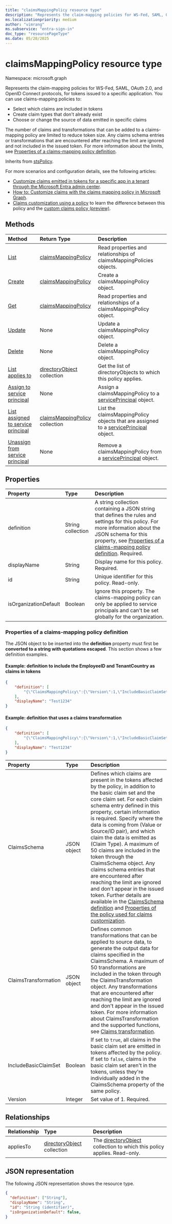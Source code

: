 ```yaml
---
title: "claimsMappingPolicy resource type"
description: "Represents the claim-mapping policies for WS-Fed, SAML, OAuth 2.0, and OpenID Connect protocols, for tokens issued to a specific application."
ms.localizationpriority: medium
author: "vimrang"
ms.subservice: "entra-sign-in"
doc_type: "resourcePageType"
ms.date: 05/28/2025
---
```


# claimsMappingPolicy resource type

Namespace: microsoft.graph

Represents the claim-mapping policies for WS-Fed, SAML, OAuth 2.0, and OpenID Connect protocols, for tokens issued to a specific application. You can use claims-mapping policies to:

- Select which claims are included in tokens
- Create claim types that don't already exist
- Choose or change the source of data emitted in specific claims  

The number of claims and transformations that can be added to a claims-mapping policy are limited to reduce token size. Any claims schema entries or transformations that are encountered after reaching the limit are ignored and not included in the issued token. For more information about the limits, see [Properties of a claims-mapping policy definition](#properties-of-a-claims-mapping-policy-definition).

Inherits from [stsPolicy](stsPolicy.md).

For more scenarios and configuration details, see the following articles:
- [Customize claims emitted in tokens for a specific app in a tenant through the Microsoft Entra admin center](/entra/identity-platform/saml-claims-customization).
- [How to: Customize claims with the claims mapping policy in Microsoft Graph](/graph/how-to-claims-customization).
- [Claims customization using a policy](/entra/identity-platform/reference-claims-customization) to learn the difference between this policy and the [custom claims policy (preview)](/graph/api/resources/customclaimspolicy).

## Methods

| Method       | Return Type | Description |
|:-------------|:------------|:------------|
| [List](../api/claimsmappingpolicy-list.md) | [claimsMappingPolicy](claimsmappingpolicy.md) | Read properties and relationships of claimsMappingPolicies objects. |
| [Create](../api/claimsmappingpolicy-post-claimsmappingpolicies.md) | [claimsMappingPolicy](claimsmappingpolicy.md) | Create a claimsMappingPolicy object. |
| [Get](../api/claimsmappingpolicy-get.md) | [claimsMappingPolicy](claimsmappingpolicy.md) | Read properties and relationships of a claimsMappingPolicy object. |
| [Update](../api/claimsmappingpolicy-update.md) | None | Update a claimsMappingPolicy object. |
| [Delete](../api/claimsmappingpolicy-delete.md) | None | Delete a claimsMappingPolicy object. |
| [List applies to](../api/claimsmappingpolicy-list-appliesto.md) | [directoryObject](directoryobject.md) collection | Get the list of directoryObjects to which this policy applies. |
| [Assign to service principal](../api/serviceprincipal-post-claimsmappingpolicies.md) | None | Assign a claimsMappingPolicy to a [servicePrincipal](serviceprincipal.md) object. |
| [List assigned to service principal](../api/serviceprincipal-list-claimsmappingpolicies.md) | [claimsMappingPolicy](claimsmappingpolicy.md) collection | List the claimsMappingPolicy objects that are assigned to a [servicePrincipal](serviceprincipal.md) object. |
| [Unassign from service principal](../api/serviceprincipal-delete-claimsmappingpolicies.md) | None | Remove a claimsMappingPolicy from a [servicePrincipal](serviceprincipal.md) object. |

## Properties

| Property     | Type        | Description |
|:-------------|:------------|:------------|
|definition|String collection| A string collection containing a JSON string that defines the rules and settings for this policy. For more information about the JSON schema for this property, see [Properties of a claims-mapping policy definition](#properties-of-a-claims-mapping-policy-definition). Required.|
|displayName|String| Display name for this policy. Required.|
|id|String| Unique identifier for this policy. Read-only.|
|isOrganizationDefault|Boolean|Ignore this property. The claims-mapping policy can only be applied to service principals and can't be set globally for the organization.|

### Properties of a claims-mapping policy definition

The JSON object to be inserted into the **definition** property must first be **converted to a string with quotations escaped**. This section shows a few definition examples.

#### Example: **definition** to include the EmployeeID and TenantCountry as claims in tokens
<!-- {
  "blockType": "ignored"
}-->
``` json
{
    "definition": [
        "{\"ClaimsMappingPolicy\":{\"Version\":1,\"IncludeBasicClaimSet\":\"true\",\"ClaimsSchema\": [{\"Source\":\"user\",\"ID\":\"employeeid\",\"SamlClaimType\":\"http://schemas.xmlsoap.org/ws/2005/05/identity/claims/name\",\"JwtClaimType\":\"name\"},{\"Source\":\"company\",\"ID\":\"tenantcountry\",\"SamlClaimType\":\"http://schemas.xmlsoap.org/ws/2005/05/identity/claims/country\",\"JwtClaimType\":\"country\"}]}}"
    ],
    "displayName": "Test1234"
}
```

#### Example: **definition** that uses a claims transformation
<!-- {
  "blockType": "ignored"
}-->
``` json
{
    "definition": [
        "{\"ClaimsMappingPolicy\":{\"Version\":1,\"IncludeBasicClaimSet\":\"true\",\"ClaimsSchema\": [{\"Source\":\"user\",\"ID\":\"userprincipalname\",\"SamlClaimType\":\"http://schemas.xmlsoap.org/ws/2005/05/identity/claims/nameidentifier\"},{\"Source\":\"user\",\"ID\":\"givenname\",\"SamlClaimType\":\"http://schemas.xmlsoap.org/ws/2005/05/identity/claims/givenname\"},{\"Source\":\"user\",\"ID\":\"displayname\",\"SamlClaimType\":\"http://schemas.xmlsoap.org/ws/2005/05/identity/claims/name\"},{\"Source\":\"user\",\"ID\":\"surname\",\"SamlClaimType\":\"http://schemas.xmlsoap.org/ws/2005/05/identity/claims/surname\"},{\"Source\":\"user\",\"ID\":\"userprincipalname\",\"SamlClaimType\":\"username\"}],\"ClaimsTransformation\":[{\"ID\":\"CreateTermsOfService\",\"TransformationMethod\":\"CreateStringClaim\",\"InputParameters\": [{\"ID\":\"value\",\"DataType\":\"string\", \"Value\":\"sandbox\"}],\"OutputClaims\":[{\"ClaimTypeReferenceId\":\"TOS\",\"TransformationClaimType\":\"createdClaim\"}]}]}}"
    ],
    "displayName": "Test1234"
}
```

| Property       | Type    |Description|
|:---------------|:--------|:----------|
|ClaimsSchema|JSON object|Defines which claims are present in the tokens affected by the policy, in addition to the basic claim set and the core claim set. For each claim schema entry defined in this property, certain information is required. Specify where the data is coming from (Value or Source/ID pair), and which claim the data is emitted as (Claim Type). A maximum of 50 claims are included in the token through the ClaimsSchema object. Any claims schema entries that are encountered after reaching the limit are ignored and don't appear in the issued token. Further details are available in the [ClaimsSchema definition](/entra/identity-platform/saml-claims-customization) and [Properties of the policy used for claims customization](/entra/identity-platform/reference-claims-customization#properties-of-the-policy-used-for-claims-customization).|
|ClaimsTransformation|JSON object| Defines common transformations that can be applied to source data, to generate the output data for claims specified in the ClaimsSchema. A maximum of 50 transformations are included in the token through the ClaimsTransformation object. Any transformations that are encountered after reaching the limit are ignored and don't appear in the issued token. For more information about ClaimsTransformation and the supported functions, see [Claims transformation](/azure/active-directory/develop/active-directory-claims-mapping#claims-transformation).|
|IncludeBasicClaimSet|Boolean|If set to `true`, all claims in the basic claim set are emitted in tokens affected by the policy. If set to `false`, claims in the basic claim set aren't in the tokens, unless they're individually added in the ClaimsSchema property of the same policy.|
|Version|Integer|Set value of 1. Required.|


## Relationships

| Relationship | Type        | Description |
|:-------------|:------------|:------------|
|appliesTo|[directoryObject](directoryobject.md) collection| The [directoryObject](directoryObject.md) collection to which this policy applies. Read-only.|

## JSON representation

The following JSON representation shows the resource type.

<!-- {
  "blockType": "resource",
  "optionalProperties": [

  ],
  "@odata.type": "microsoft.graph.claimsMappingPolicy",
  "baseType": "microsoft.graph.stsPolicy",
  "keyProperty": "id"
}-->

```json
{
  "definition": ["String"],
  "displayName": "String",
  "id": "String (identifier)",
  "isOrganizationDefault": false,
}
```

<!-- uuid: 16cd6b66-4b1a-43a1-adaf-3a886856ed98
2019-02-04 14:57:30 UTC -->
<!-- {
  "type": "#page.annotation",
  "description": "claimsMappingPolicy resource",
  "keywords": "",
  "section": "documentation",
  "tocPath": ""
}-->
